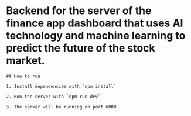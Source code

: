  
 # Backend for the server of the finance app dashboard that uses AI technology and machine learning to predict the future of the stock market.

    ## How to run

    1. Install dependencies with `npm install`

    2. Run the server with `npm run dev`

    3. The server will be running on port 6000
